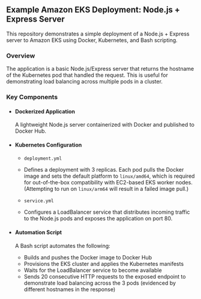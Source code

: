 ## Example Amazon EKS Deployment: Node.js + Express Server
This repository demonstrates a simple deployment of a Node.js + Express server to Amazon EKS using Docker, Kubernetes, and Bash scripting.

### Overview
The application is a basic Node.js/Express server that returns the hostname of the Kubernetes pod that handled the request. This is useful for demonstrating load balancing across multiple pods in a cluster.

### Key Components
- #### Dockerized Application
  A lightweight Node.js server containerized with Docker and published to Docker Hub.

- #### Kubernetes Configuration

  - ```deployment.yml```
  - Defines a deployment with 3 replicas. Each pod pulls the Docker image and sets the default platform to ```linux/amd64```, which is required for out-of-the-box compatibility with EC2-based EKS worker nodes. (Attempting to run on ```linux/arm64``` will result in a failed image pull.)

  - ```service.yml```
  - Configures a LoadBalancer service that distributes incoming traffic to the Node.js pods and exposes the application on port 80.

- #### Automation Script
  A Bash script automates the following:

  - Builds and pushes the Docker image to Docker Hub
  - Provisions the EKS cluster and applies the Kubernetes manifests
  - Waits for the LoadBalancer service to become available
  - Sends 20 consecutive HTTP requests to the exposed endpoint to demonstrate load balancing across the 3 pods (evidenced by different hostnames in the response)
